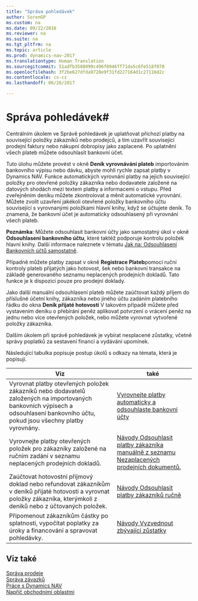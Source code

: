 ```yaml
---
title: "Správa pohledávek"
author: SorenGP
ms.custom: na
ms.date: 09/22/2016
ms.reviewer: na
ms.suite: na
ms.tgt_pltfrm: na
ms.topic: article
ms.prod: dynamics-nav-2017
ms.translationtype: Human Translation
ms.sourcegitcommit: 51adfb3588099c496f0946ff71da5c6fe518f070
ms.openlocfilehash: 3f2be627dfda9720e9f31fd227164d1c27116d2c
ms.contentlocale: cs-cz
ms.lasthandoff: 06/26/2017

---
```


# <a name="manage-receivables"></a>Správa pohledávek#
Centrálním úkolem ve Správě pohledávek je uplatňovat příchozí platby na související položky zákazníků nebo prodejců, a tím uzavřít související prodejní faktury nebo nákupní dobropisy jako zaplacené. Po uplatnění všech plateb můžete odsouhlasit bankovní účet.  

Tuto úlohu můžete provést v okně **Deník vyrovnávání plateb** importováním  bankovního výpisu nebo dávku, abyste mohli rychle zapsat platby v Dynamics NAV. Funkce automatických vyrovnání platby na jejich související položky pro otevřené položky zákazníka nebo dodavatele založené na datových shodách mezi textem platby a informacemi o vstupu. Před zveřejněním deníku můžete zkontrolovat a měnit automatické vyrovnání. Můžete zvolit uzavření jakékoli otevřené položky bankovního účtu související s vyrovnanými položkami hlavní knihy, když se účtujete deník. To znamená, že bankovní účet je automaticky odsouhlasený při vyrovnání všech plateb.

**Poznámka**:  Můžete odsouhlasit bankovní účty jako samostatný úkol v okně **Odsouhlasení bankovního účtu**, které taktéž podporuje kontrolu položek hlavní knihy.  Další informace naleznete v tématu [Jak na: Odsouhlasení Bankovních účtů samostatně](bank-how-reconcile-bank-accounts-separately.md).

Případně můžete platby zapsat v okně **Registrace Plateb**pomocí ruční kontroly plateb přijatých jako hotovost, šek nebo bankovní transakce na základě generovaného seznamu neplacených prodejních dokladů. Tato funkce je k dispozici pouze pro prodejní doklady.

Jako další manuální odsouhlasení plateb můžete zaúčtovat každý příjem do příslušné účetní knihy, zákazníka nebo jiného účtu zadáním platebního řádku do okna **Deník přijaté hotovosti**  V takovém případě můžete před vystavením deníku o přebírání peněz aplikovat potvrzení o vrácení peněz na jednu nebo více otevřených položek, nebo můžete vyrovnat vytvořené položky zákazníka.

Dalším úkolem při správě pohledávek je vybírat nesplacené zůstatky, včetně správy poplatků za sestavení financí a vydávání upomínek.

Následující tabulka popisuje postup úkolů s odkazy na témata, která je popisují.

|Viz |také |
|---|----|
|Vyrovnat platby otevřených položek zákazníků nebo dodavatelů založených na importovaných bankovních výpisech a odsouhlasení bankovního účtu, pokud jsou všechny platby vyrovnány.|[Vyrovnejte platby automaticky a odsouhlaste bankovní účty](receivables-apply-payments-auto-reconcile-bank-accounts.md)|
|Vyrovnejte platby otevřených položek pro zákazníky založené na ručním zadání v seznamu neplacených prodejních dokladů. | [Návody Odsouhlasit platby zákazníka manuálně z seznamu Nezaplacených prodejních dokumentů.](receivables-how-reconcile-customer-payments-list-unpaid-sales-documents.md)|
|Zaúčtovat hotovostní příjmový doklad nebo refundovat zákazníkům v deníků přijaté hotovosti a vyrovnat položky zákazníka, kterýmkoli z deníků nebo z účtovaných položek. | [Návody Odsouhlasit platby zákazníků ručně](receivables-how-apply-sales-transactions-manually.md) |
|Připomenout zákazníkům částky po splatnosti, vypočítat poplatky za úroky a financování a spravovat pohledávky. | [Návody Vyzvednout zbývající zůstatky](receivables-collect-outstanding-balances.md) |

## <a name="see-also"></a>Viz také
[Správa prodeje](sales-manage-sales.md)  
[Správa závazků](payables-manage-payables.md)  
[Práce s Dynamics NAV](ui-work-product.md)  
[Napříč obchodními oblastmi](ui-across-business-areas.md)

